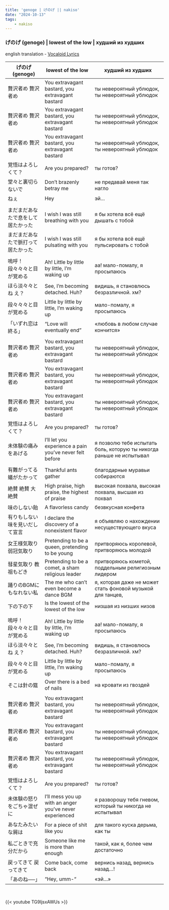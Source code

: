 ```yaml
---
title: 'genoge | げのげ || nakiso'
date: "2024-10-13"
tags:
    - nakiso
---
```


### げのげ (genoge) | lowest of the low | худший из худших

english translation - [Vocaloid Lyrics](https://vocaloidlyrics.fandom.com/wiki/げのげ_(Ge_no_Ge))

げのげ (genoge) | lowest of the low | худший из худших
--|--|--
贅沢者め 贅沢者め | You extravagant bastard, you extravagant bastard | ты невероятный ублюдок, ты невероятный ублюдок
贅沢者め 贅沢者め | You extravagant bastard, you extravagant bastard | ты невероятный ублюдок, ты невероятный ублюдок
贅沢者め 贅沢者め | You extravagant bastard, you extravagant bastard | ты невероятный ублюдок, ты невероятный ублюдок
覚悟はよろしくて？| Are you prepared? | ты готов?
堂々と裏切らないで | Don’t brazenly betray me | не предавай меня так нагло
ねぇ | Hey | эй…
|||
まだまだあなたで息をして居たかった | I wish I was still breathing with you | я бы хотела всё ещё дышать с тобой
まだまだあなたで脈打って居たかった | I wish I was still pulsating with you | я бы хотела всё ещё пульсировать с тобой
|||
嗚呼！段々々々と目が覚める | Ah! Little by little by little, I’m waking up | аа! мало-помалу, я просыпаюсь
ほら淡々々とね え？ | See, I’m becoming detached. Huh? | видишь, я становлюсь безразличной. хм?
段々々々と目が覚める | Little by little by little, I’m waking up | мало-помалу, я просыпаюсь
「いずれ恋は終る」 | “Love will eventually end” | «любовь в любом случае кончится»
|||
贅沢者め 贅沢者め | You extravagant bastard, you extravagant bastard | ты невероятный ублюдок, ты невероятный ублюдок
贅沢者め 贅沢者め | You extravagant bastard, you extravagant bastard | ты невероятный ублюдок, ты невероятный ублюдок
贅沢者め 贅沢者め | You extravagant bastard, you extravagant bastard | ты невероятный ублюдок, ты невероятный ублюдок
覚悟はよろしくて？| Are you prepared? | ты готов?
未体験の痛みをあげる | I’ll let you experience a pain you’ve never felt before | я позволю тебе испытать боль, которую ты никогда раньше не испытывал 
|||
有難がってる 蟻がたかって | Thankful ants gather | благодарные муравьи собираются
絶賛 絶賛 大絶賛 | High praise, high praise, the highest of praise | высокая похвала, высокая похвала, высшая из похвал
味のしない飴 | A flavorless candy | безвкусная конфета
有りもしない味を見いだして宣言 | I declare the discovery of a nonexistent flavor | я объявляю о нахождении несуществующего вкуса
女王様気取り 弱冠気取り | Pretending to be a queen, pretending to be young | притворяюсь королевой, притворяюсь молодой
彗星気取り 教祖もどき | Pretending to be a comet, a sham religious leader | притворяюсь кометой, поддельным религиозным лидером
踊りのBGMにもなれない私 | The me who can’t even become a dance BGM | я, которая даже не может стать фоновой музыкой для танцев,
下の下の下 | Is the lowest of the lowest of the low | низшая из низших низов
|||
嗚呼！段々々々と目が覚める | Ah! Little by little by little, I’m waking up | аа! мало-помалу, я просыпаюсь
ほら淡々々とね え？ | See, I’m becoming detached. Huh? | видишь, я становлюсь безразличной. хм?
段々々々と目が覚める | Little by little by little, I’m waking up | мало-помалу, я просыпаюсь
そこは針の筵 | Over there is a bed of nails | на кровати из гвоздей
|||
贅沢者め 贅沢者め | You extravagant bastard, you extravagant bastard | ты невероятный ублюдок, ты невероятный ублюдок
贅沢者め 贅沢者め | You extravagant bastard, you extravagant bastard | ты невероятный ублюдок, ты невероятный ублюдок
贅沢者め 贅沢者め | You extravagant bastard, you extravagant bastard | ты невероятный ублюдок, ты невероятный ублюдок
覚悟はよろしくて？| Are you prepared? | ты готов?
未体験の怒りをごちゃ混ぜに | I’ll mess you up with an anger you’ve never experienced | я разворошу тебя гневом, который ты никогда не испытывал
あなたみたいな屑は | For a piece of shit like you | для такого куска дерьма, как ты 
私ごときで充分だから | Someone like me is more than enough | такой, как я, более чем достаточно
戻ってきて 戻ってきて | Come back, come back | вернись назад, вернись назад…!
「あのね──」 | “Hey, umm-“ | «эй…»

<br>

{{< youtube TG9IjsxAWUs >}}
